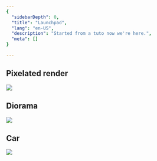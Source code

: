 ```yaml
---
{
  "sidebarDepth": 0,
  "title": "Launchpad",
  "lang": "en-US",
  "description": "Started from a tuto now we're here.",
  "meta": []
}

---
```

## Pixelated render

![](/img/cg_launchpad_pixel.png)

## Diorama

![](/img/cg_launchpad_diorama.gif)

## Car

![](/img/cg_launchpad_car.png)